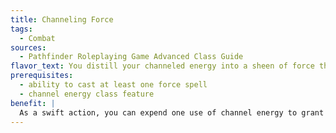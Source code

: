 ```yaml
---
title: Channeling Force
tags:
  - Combat
sources:
  - Pathfinder Roleplaying Game Advanced Class Guide
flavor_text: You distill your channeled energy into a sheen of force that surrounds your weapon for a limited time.
prerequisites:
  - ability to cast at least one force spell
  - channel energy class feature
benefit: |
  As a swift action, you can expend one use of channel energy to grant your weapon attacks a bonus on damage rolls equal to the number of dice of your channel energy. This extra damage is force damage. This benefit lasts for your next three weapon attacks or until the end of the combat encounter, whichever comes first.
---
```


